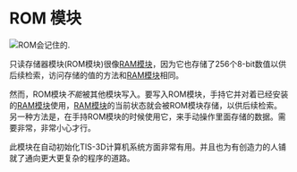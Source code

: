 # ROM 模块
![ROM会记住的.](item:tis3d:read_only_memory_module)

只读存储器模块(ROM模块)很像[RAM模块](random_access_memory_module.md)，因为它也存储了256个8-bit数值以供后续检索，访问存储的值的方法和[RAM模块](random_access_memory_module.md)相同。

然而，ROM模块*不能*被其他模块写入。要写入ROM模块，手持它并对着已经安装的[RAM模块](random_access_memory_module.md)使用，[RAM模块](random_access_memory_module.md)的当前状态就会被ROM模块存储，以供后续检索。
另一种方法是，在手持ROM模块的时候使用它，来手动操作里面存储的数据。需要非常，非常小心才行。

此模块在自动初始化TIS-3D计算机系统方面非常有用。并且也为有创造力的人铺就了通向更大更复杂的程序的道路。
